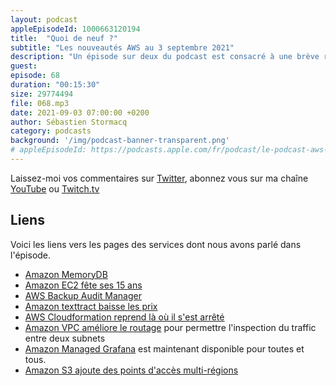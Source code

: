 ```yaml
---
layout: podcast
appleEpisodeId: 1000663120194
title:  "Quoi de neuf ?"
subtitle: "Les nouveautés AWS au 3 septembre 2021"
description: "Un épisode sur deux du podcast est consacré à une brève revue des principales nouveautés AWS.  Cette semaine, nous fêtons un anniversaire, nous parlons de stockage avec S3 et d'une nouvelle base de données, Grafana managé est maintenant disponible pour toutes et tous, nous parlons d'une réduction de prix et de nouvelles possibilités offertes par Amazon VPC et AWS CloudFormation."
guest:
episode: 68
duration: "00:15:30"
size: 29774494
file: 068.mp3
date: 2021-09-03 07:00:00 +0200
author: Sébastien Stormacq
category: podcasts
background: '/img/podcast-banner-transparent.png'
# appleEpisodeId: https://podcasts.apple.com/fr/podcast/le-podcast-aws-en-français/id1452118442
---
```


Laissez-moi vos commentaires sur [Twitter](https://twitter.com/sebsto), abonnez vous sur ma chaîne [YouTube](https://www.youtube.com/sebsto) ou [Twitch.tv](https://www.twitch.tv/sebAWS)

## Liens

Voici les liens vers les pages des services dont nous avons parlé dans l'épisode.

- [Amazon MemoryDB](https://aws.amazon.com/es/blogs/aws/introducing-amazon-memorydb-for-redis-a-redis-compatible-durable-in-memory-database-service/)
- [Amazon EC2 fête ses 15 ans](https://aws.amazon.com/es/blogs/aws/happy-15th-birthday-amazon-ec2/)
- [AWS Backup Audit Manager](https://aws.amazon.com/es/blogs/aws/monitor-evaluate-and-demonstrate-backup-compliance-with-aws-backup-audit-manager/)
- [Amazon texttract baisse les prix](https://aws.amazon.com/es/blogs/aws/amazon-textract-updates-up-to-32-price-reduction-in-8-aws-regions-and-up-to-50-reduction-in-asynchronous-job-processing-times/)
- [AWS Cloudformation reprend là où il s'est arrêté](https://aws.amazon.com/es/blogs/aws/new-for-aws-cloudformation-quickly-retry-stack-operations-from-the-point-of-failure/)
- [Amazon VPC améliore le routage](https://aws.amazon.com/es/blogs/aws/inspect-subnet-to-subnet-traffic-with-amazon-vpc-more-specific-routing/) pour permettre l'inspection du traffic entre deux subnets
- [Amazon Managed Grafana](https://aws.amazon.com/es/blogs/aws/amazon-managed-grafana-is-now-generally-available-with-many-new-features/) est maintenant disponible pour toutes et tous.
- [Amazon S3 ajoute des points d'accès multi-régions](https://aws.amazon.com/es/blogs/aws/s3-multi-region-access-points-accelerate-performance-availability/)